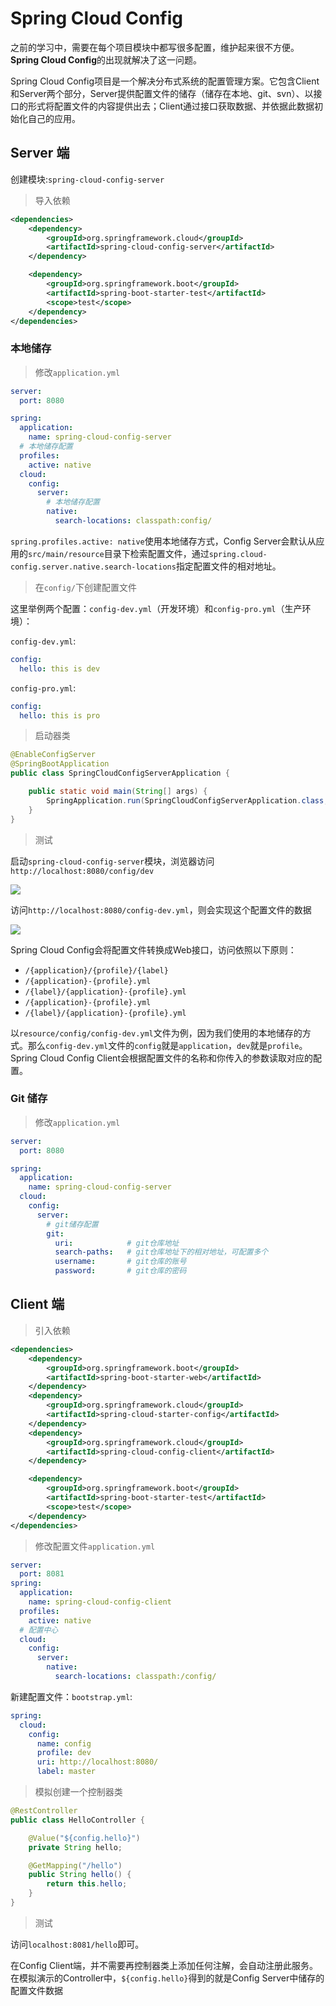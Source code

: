# Spring Cloud Config

之前的学习中，需要在每个项目模块中都写很多配置，维护起来很不方便。**Spring Cloud Config**的出现就解决了这一问题。

Spring Cloud Config项目是一个解决分布式系统的配置管理方案。它包含Client和Server两个部分，Server提供配置文件的储存（储存在本地、git、svn）、以接口的形式将配置文件的内容提供出去；Client通过接口获取数据、并依据此数据初始化自己的应用。

## Server 端

创建模块:`spring-cloud-config-server`

> 导入依赖

```xml
<dependencies>
    <dependency>
        <groupId>org.springframework.cloud</groupId>
        <artifactId>spring-cloud-config-server</artifactId>
    </dependency>

    <dependency>
        <groupId>org.springframework.boot</groupId>
        <artifactId>spring-boot-starter-test</artifactId>
        <scope>test</scope>
    </dependency>
</dependencies>
```

### 本地储存

> 修改`application.yml`

```yaml
server:
  port: 8080

spring:
  application:
    name: spring-cloud-config-server
  # 本地储存配置
  profiles:
    active: native
  cloud:
    config:
      server:
        # 本地储存配置
        native:
          search-locations: classpath:config/
```

`spring.profiles.active: native`使用本地储存方式，Config Server会默认从应用的`src/main/resource`目录下检索配置文件，通过`spring.cloud-config.server.native.search-locations`指定配置文件的相对地址。

> 在`config/`下创建配置文件

这里举例两个配置：`config-dev.yml`（开发环境）和`config-pro.yml`（生产环境）：

`config-dev.yml`:

```yaml
config:
  hello: this is dev
```

`config-pro.yml`:

```yaml
config:
  hello: this is pro
```

> 启动器类

```java
@EnableConfigServer
@SpringBootApplication
public class SpringCloudConfigServerApplication {

	public static void main(String[] args) {
		SpringApplication.run(SpringCloudConfigServerApplication.class, args);
	}
}
```

> 测试

启动`spring-cloud-config-server`模块，浏览器访问`http://localhost:8080/config/dev`

![](doc/1.png)

访问`http://localhost:8080/config-dev.yml`，则会实现这个配置文件的数据

![](doc/2.png)

Spring Cloud Config会将配置文件转换成Web接口，访问依照以下原则：

* `/{application}/{profile}/{label}`
* `/{application}-{profile}.yml`
* `/{label}/{application}-{profile}.yml`
* `/{application}-{profile}.yml`
* `/{label}/{application}-{profile}.yml`

以`resource/config/config-dev.yml`文件为例，因为我们使用的本地储存的方式。那么`config-dev.yml`文件的`config`就是`application`，`dev`就是`profile`。Spring Cloud Config Client会根据配置文件的名称和你传入的参数读取对应的配置。

### Git 储存

> 修改`application.yml`

```yaml
server:
  port: 8080

spring:
  application:
    name: spring-cloud-config-server
  cloud:
    config:
      server:
        # git储存配置
        git:
          uri:            # git仓库地址
          search-paths:   # git仓库地址下的相对地址，可配置多个
          username:       # git仓库的账号
          password:       # git仓库的密码
```

## Client 端

> 引入依赖

```xml
<dependencies>
    <dependency>
        <groupId>org.springframework.boot</groupId>
        <artifactId>spring-boot-starter-web</artifactId>
    </dependency>
    <dependency>
        <groupId>org.springframework.cloud</groupId>
        <artifactId>spring-cloud-starter-config</artifactId>
    </dependency>
    <dependency>
        <groupId>org.springframework.cloud</groupId>
        <artifactId>spring-cloud-config-client</artifactId>
    </dependency>

    <dependency>
        <groupId>org.springframework.boot</groupId>
        <artifactId>spring-boot-starter-test</artifactId>
        <scope>test</scope>
    </dependency>
</dependencies>
```

> 修改配置文件`application.yml`

```yaml
server:
  port: 8081
spring:
  application:
    name: spring-cloud-config-client
  profiles:
    active: native
  # 配置中心
  cloud:
    config:
      server:
        native:
          search-locations: classpath:/config/
```

新建配置文件：`bootstrap.yml`:

```yaml
spring:
  cloud:
    config:
      name: config
      profile: dev
      uri: http://localhost:8080/
      label: master
```

> 模拟创建一个控制器类

```java
@RestController
public class HelloController {

    @Value("${config.hello}")
    private String hello;

    @GetMapping("/hello")
    public String hello() {
        return this.hello;
    }
}
```

> 测试

访问`localhost:8081/hello`即可。

在Config Client端，并不需要再控制器类上添加任何注解，会自动注册此服务。在模拟演示的Controller中，`${config.hello}`得到的就是Config Server中储存的配置文件数据





